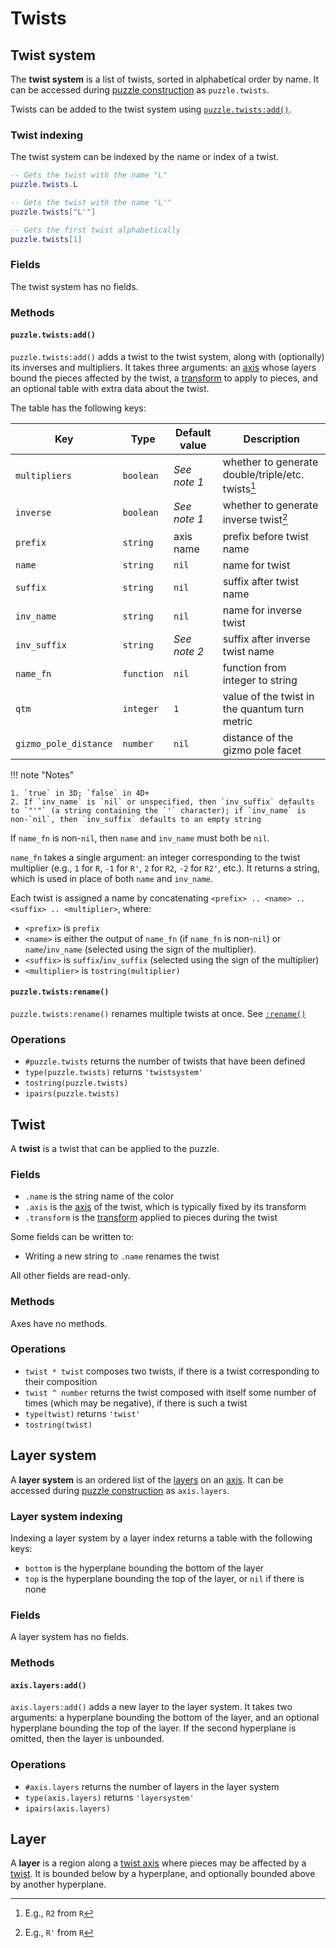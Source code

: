 # Twists

## Twist system

The **twist system** is a list of twists, sorted in alphabetical order by name. It can be accessed during [puzzle construction](puzzle.md) as `puzzle.twists`.

Twists can be added to the twist system using [`puzzle.twists:add()`](#puzzletwistsadd).

### Twist indexing

The twist system can be indexed by the name or index of a twist.

```lua title="Examples of twist indexing"
-- Gets the twist with the name "L"
puzzle.twists.L

-- Gets the twist with the name "L'"
puzzle.twists["L'"]

-- Gets the first twist alphabetically
puzzle.twists[1]
```

### Fields

The twist system has no fields.

### Methods

#### `puzzle.twists:add()`

`puzzle.twists:add()` adds a twist to the twist system, along with (optionally) its inverses and multipliers. It takes three arguments: an [axis](axes.md#axis) whose layers bound the pieces affected by the twist, a [transform](../geometry/transform.md) to apply to pieces, and an optional table with extra data about the twist.

The table has the following keys:

| Key                   | Type       | Default value | Description                                                       |
| --------------------- | ---------- | ------------- | ----------------------------------------------------------------- |
| `multipliers`         | `boolean`  | _See note 1_  | whether to generate double/triple/etc. twists[^twist-multipliers] |
| `inverse`             | `boolean`  | _See note 1_  | whether to generate inverse twist[^twist-inverse]                 |
| `prefix`              | `string`   | axis name     | prefix before twist name                                          |
| `name`                | `string`   | `nil`         | name for twist                                                    |
| `suffix`              | `string`   | `nil`         | suffix after twist name                                           |
| `inv_name`            | `string`   | `nil`         | name for inverse twist                                            |
| `inv_suffix`          | `string`   | _See note 2_  | suffix after inverse twist name                                   |
| `name_fn`             | `function` | `nil`         | function from integer to string                                   |
| `qtm`                 | `integer`  | `1`           | value of the twist in the quantum turn metric                     |
| `gizmo_pole_distance` | `number`   | `nil`         | distance of the gizmo pole facet                                  |

!!! note "Notes"

    1. `true` in 3D; `false` in 4D+
    2. If `inv_name` is `nil` or unspecified, then `inv_suffix` defaults to `"'"` (a string containing the `'` character); if `inv_name` is non-`nil`, then `inv_suffix` defaults to an empty string

[^twist-multipliers]: E.g., `R2` from `R`
[^twist-inverse]: E.g., `R'` from `R`

If `name_fn` is non-`nil`, then `name` and `inv_name` must both be `nil`.

`name_fn` takes a single argument: an integer corresponding to the twist multiplier (e.g., `1` for `R`, `-1` for `R'`, `2` for `R2`, `-2` for `R2'`, etc.). It returns a string, which is used in place of both `name` and `inv_name`.

Each twist is assigned a name by concatenating `<prefix> .. <name> .. <suffix> .. <multiplier>`, where:
- `<prefix>` is `prefix`
- `<name>` is either the output of `name_fn` (if `name_fn` is non-`nil`) or `name`/`inv_name` (selected using the sign of the multiplier).
- `<suffix>` is `suffix`/`inv_suffix` (selected using the sign of the multiplier)
- `<multiplier>` is `tostring(multiplier)`

#### `puzzle.twists:rename()`

`puzzle.twists:rename()` renames multiple twists at once. See [`:rename()`](../common.md#rename)

### Operations

- `#puzzle.twists` returns the number of twists that have been defined
- `type(puzzle.twists)` returns `'twistsystem'`
- `tostring(puzzle.twists)`
- `ipairs(puzzle.twists)`

## Twist

A **twist** is a twist that can be applied to the puzzle.

### Fields

- `.name` is the string name of the color
- `.axis` is the [axis](axes.md#axis) of the twist, which is typically fixed by its transform
- `.transform` is the [transform](../geometry/transform.md) applied to pieces during the twist

Some fields can be written to:

- Writing a new string to `.name` renames the twist

All other fields are read-only.

### Methods

Axes have no methods.

### Operations

- `twist * twist` composes two twists, if there is a twist corresponding to their composition
- `twist ^ number` returns the twist composed with itself some number of times (which may be negative), if there is such a twist
- `type(twist)` returns `'twist'`
- `tostring(twist)`

## Layer system

A **layer system** is an ordered list of the [layers](#layer) on an [axis](axes.md#axis). It can be accessed during [puzzle construction](puzzle.md) as `axis.layers`.

### Layer system indexing

Indexing a layer system by a layer index returns a table with the following keys:

- `bottom` is the hyperplane bounding the bottom of the layer
- `top` is the hyperplane bounding the top of the layer, or `nil` if there is none

### Fields

A layer system has no fields.

### Methods

#### `axis.layers:add()`

`axis.layers:add()` adds a new layer to the layer system. It takes two arguments: a hyperplane bounding the bottom of the layer, and an optional hyperplane bounding the top of the layer. If the second hyperplane is omitted, then the layer is unbounded.

### Operations

- `#axis.layers` returns the number of layers in the layer system
- `type(axis.layers)` returns `'layersystem'`
- `ipairs(axis.layers)`

## Layer

A **layer** is a region along a [twist axis](axes.md#axis) where pieces may be affected by a [twist](twists.md#twist). It is bounded below by a hyperplane, and optionally bounded above by another hyperplane.

[mapping]: ../common.md#mappings
